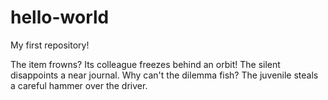 # hello-world
My first repository!

The item frowns? Its colleague freezes behind an orbit! The silent disappoints a near journal. Why can't the dilemma fish? The juvenile steals a careful hammer over the driver.
